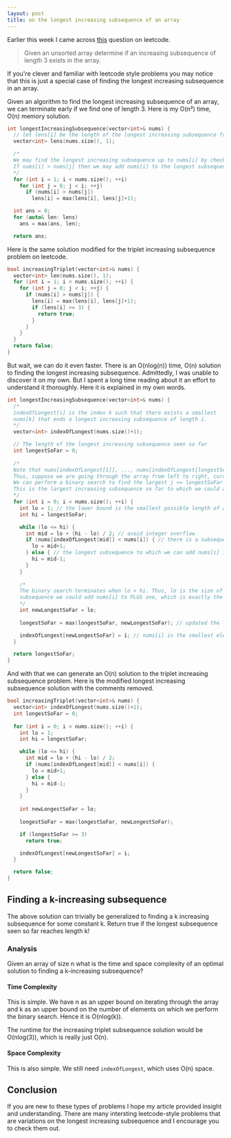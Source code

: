 ```yaml
---
layout: post
title: on the longest increasing subsequence of an array
---
```


Earlier this week I came across [this](https://leetcode.com/problems/increasing-triplet-subsequence/) question on leetcode.
> Given an unsorted array determine if an increasing subsequence of length 3 exists in the array.

If you're clever and familiar with leetcode style problems you may notice that this is just a special case of finding the longest increasing subsequence in an array.

Given an algorithm to find the longest increasing subsequence of an array, we can terminate early if we find one of length 3. Here is my O(n²) time, O(n) memory solution.

```cpp
int longestIncreasingSubsequence(vector<int>& nums) {
  // let lens[i] be the length of the longest increasing subsequence from nums[0]...nums[i]
  vector<int> lens(nums.size(), 1);

  /*
  We may find the longest increasing subsequence up to nums[i] by checking the length of the longest increasing subsequences up to nums[j], for j in 0...i-1, and then adding nums[i] to that subsequence.
  If nums[i] > nums[j] then we may add nums[i] to the longest subsequence ending at nums[j], because whatever the last element in that subsequence is, it is bounded above by nums[j]. We do this and check if the resulting subsequence is longer than the longest subequence up to nums[i] so far.
  */
  for (int i = 1; i < nums.size(); ++i)
    for (int j = 0; j < i; ++j)
      if (nums[i] > nums[j])
        lens[i] = max(lens[i], lens[j]+1);

  int ans = 0;
  for (auto& len: lens)
    ans = max(ans, len);

  return ans;
```

Here is the same solution modified for the triplet increasing subsequence problem on leetcode.
```cpp
bool increasingTriplet(vector<int>& nums) {
  vector<int> len(nums.size(), 1);
  for (int i = 1; i < nums.size(); ++i) {
    for (int j = 0; j < i; ++j) {
      if (nums[i] > nums[j]) {
        lens[i] = max(lens[i], lens[j]+1);
        if (lens[i] >= 3) {
          return true;
        }
      }
    }
  }
  return false;
}
```

But wait, we can do it even faster. There is an O(nlog(n)) time, O(n) solution to finding the longest increasing subsequence. Admittedly, I was unable to discover it on my own. But I spent a long time reading about it an effort to understand it thoroughly. Here it is explained in my own words.
```cpp
int longestIncreasingSubsequence(vector<int>& nums) {
  /*
  indexOfLongest[i] is the index k such that there exists a smallest 
  nums[k] that ends a longest increasing subsequence of length i.
  */
  vector<int> indexOfLongest(nums.size()+1);

  // The length of the longest increasing subsequence seen so far
  int longestSoFar = 0;
  
  /*
  Note that nums[indexOfLongest[1]], ..., nums[indexOfLongest[longestSoFar]] is an increasing subsequence.
  Thus, suppose we are going through the array from left to right, currently examining nums[i] for some i.
  We can perform a binary search to find the largest j <= longestSoFar such that nums[indexOfLongest[j]] < nums[i]
  This is the largest increasing subsequence so far to which we could add nums[i].
  */
  for (int i = 0; i < nums.size(); ++i) {
    int lo = 1; // the lower bound is the smallest possible length of an increasing subsequence (assuming we made it into the for loop, i.e. nums is nonempty)
    int hi = longestSoFar;

    while (lo <= hi) {
      int mid = lo + (hi - lo) / 2; // avoid integer overflow
      if (nums[indexOfLongest[mid]] < nums[i]) { // there is a subsequence longer than mid to which we can add nums[i].
        lo = mid+1;
      } else { // the longest subsequence to which we can add nums[i] is less than mid.
        hi = mid-1;
      }
    }
    
    /*
    The binary search terminates when lo > hi. Thus, lo is the size of the longest increasing
    subsequence we could add nums[i] to PLUS one, which is exactly the subsequence length we want.
    */
    int newLongestSoFar = lo;
    
    longestSoFar = max(longestSoFar, newLongestSoFar); // updated the longest increasing subsequence seen so far

    indexOfLongest[newLongestSoFar] = i; // nums[i] is the smallest element we could have added to a subsequence of that length so far, so we update indexOfLongest
  }

  return longestSoFar;
}
```

And with that we can generate an O(n) solution to the triplet increasing subsequence problem. Here is the modified longest increasing subsequence solution with the comments removed.
```cpp
bool increasingTriplet(vector<int>& nums) {
  vector<int> indexOfLongest(nums.size()+1);
  int longestSoFar = 0;
  
  for (int i = 0; i < nums.size(); ++i) {
    int lo = 1;
    int hi = longestSoFar;

    while (lo <= hi) {
      int mid = lo + (hi - lo) / 2;
      if (nums[indexOfLongest[mid]] < nums[i]) {
        lo = mid+1;
      } else {
        hi = mid-1;
      }
    }
    
    int newLongestSoFar = lo;
    
    longestSoFar = max(longestSoFar, newLongestSoFar);

    if (longestSoFar >= 3)
      return true;

    indexOfLongest[newLongestSoFar] = i;
  }

  return false;
}
```

## Finding a k-increasing subsequence
The above solution can trivially be generalized to finding a k increasing subsequence for some constant k. Return true if the longest subsequence seen so far reaches length k! 

### Analysis
Given an array of size n what is the time and space complexity of an optimal solution to finding a k-increasing subsequence?

#### Time Complexity
This is simple. We have n as an upper bound on iterating through the array and k as an upper bound on the number of elements on which we perform the binary search. Hence it is O(nlog(k)).

The runtime for the increasing triplet subsequence solution would be O(nlog(3)), which is really just O(n).

#### Space Complexity
This is also simple. We still need `indexOfLongest`, which uses O(n) space.

## Conclusion
If you are new to these types of problems I hope my article provided insight and understanding. There are many intersting leetcode-style problems that are variations on the longest increasing subsequence and I encourage you to check them out.
